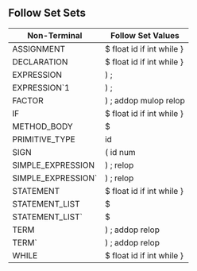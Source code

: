 
## Follow Set Sets
| Non-Terminal | Follow Set Values                  |
|--------------|-------------------------------------------|
| ASSIGNMENT | $  float  id  if  int  while  }  |
| DECLARATION | $  float  id  if  int  while  }  |
| EXPRESSION | )  ;  |
| EXPRESSION`1 | )  ;  |
| FACTOR | )  ;  addop  mulop  relop  |
| IF | $  float  id  if  int  while  }  |
| METHOD_BODY | $  |
| PRIMITIVE_TYPE | id  |
| SIGN | (  id  num  |
| SIMPLE_EXPRESSION | )  ;  relop  |
| SIMPLE_EXPRESSION` | )  ;  relop  |
| STATEMENT | $  float  id  if  int  while  }  |
| STATEMENT_LIST | $  |
| STATEMENT_LIST` | $  |
| TERM | )  ;  addop  relop  |
| TERM` | )  ;  addop  relop  |
| WHILE | $  float  id  if  int  while  }  |
